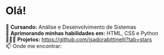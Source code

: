 <h1>Olá!</h1>

📖 <b>Cursando:</b> Análise e Desenvolvimento de Sistemas
<br>
🌱 <b>Aprimorando minhas habilidades em:</b> HTML, CSS e Python
<br>
👩🏻‍💻 <b>Projetos:</b> <a>https://github.com/isadorabittinelli?tab=stars</a>
<br>
📫 Onde me encontrar: 
